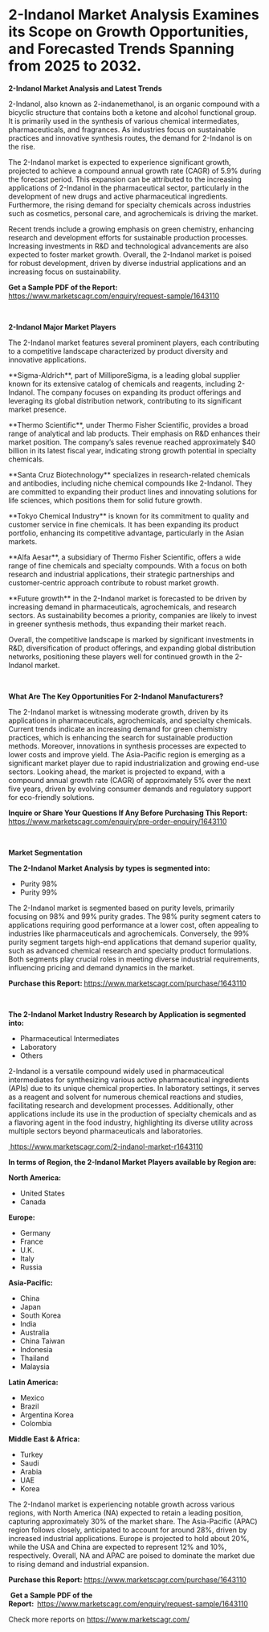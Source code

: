 <p><h1>2-Indanol Market Analysis Examines its Scope on Growth Opportunities, and Forecasted Trends Spanning from 2025 to 2032.</h1></p><p><strong>2-Indanol Market Analysis and Latest Trends</strong></p>
<p><p>2-Indanol, also known as 2-indanemethanol, is an organic compound with a bicyclic structure that contains both a ketone and alcohol functional group. It is primarily used in the synthesis of various chemical intermediates, pharmaceuticals, and fragrances. As industries focus on sustainable practices and innovative synthesis routes, the demand for 2-Indanol is on the rise.</p><p>The 2-Indanol market is expected to experience significant growth, projected to achieve a compound annual growth rate (CAGR) of 5.9% during the forecast period. This expansion can be attributed to the increasing applications of 2-Indanol in the pharmaceutical sector, particularly in the development of new drugs and active pharmaceutical ingredients. Furthermore, the rising demand for specialty chemicals across industries such as cosmetics, personal care, and agrochemicals is driving the market. </p><p>Recent trends include a growing emphasis on green chemistry, enhancing research and development efforts for sustainable production processes. Increasing investments in R&D and technological advancements are also expected to foster market growth. Overall, the 2-Indanol market is poised for robust development, driven by diverse industrial applications and an increasing focus on sustainability.</p></p>
<p><strong>Get a Sample PDF of the Report:&nbsp;</strong> <a href="https://www.marketscagr.com/enquiry/request-sample/1643110?utm_campaign=1848&utm_medium=2&utm_source=Github&utm_content=ia&utm_term=12012025&utm_id=2-indanol">https://www.marketscagr.com/enquiry/request-sample/1643110</a></p>
<p>&nbsp;</p>
<p><strong>2-Indanol Major Market Players</strong></p>
<p><p>The 2-Indanol market features several prominent players, each contributing to a competitive landscape characterized by product diversity and innovative applications.</p><p>**Sigma-Aldrich**, part of MilliporeSigma, is a leading global supplier known for its extensive catalog of chemicals and reagents, including 2-Indanol. The company focuses on expanding its product offerings and leveraging its global distribution network, contributing to its significant market presence.</p><p>**Thermo Scientific**, under Thermo Fisher Scientific, provides a broad range of analytical and lab products. Their emphasis on R&D enhances their market position. The company’s sales revenue reached approximately $40 billion in its latest fiscal year, indicating strong growth potential in specialty chemicals.</p><p>**Santa Cruz Biotechnology** specializes in research-related chemicals and antibodies, including niche chemical compounds like 2-Indanol. They are committed to expanding their product lines and innovating solutions for life sciences, which positions them for solid future growth.</p><p>**Tokyo Chemical Industry** is known for its commitment to quality and customer service in fine chemicals. It has been expanding its product portfolio, enhancing its competitive advantage, particularly in the Asian markets.</p><p>**Alfa Aesar**, a subsidiary of Thermo Fisher Scientific, offers a wide range of fine chemicals and specialty compounds. With a focus on both research and industrial applications, their strategic partnerships and customer-centric approach contribute to robust market growth.</p><p>**Future growth** in the 2-Indanol market is forecasted to be driven by increasing demand in pharmaceuticals, agrochemicals, and research sectors. As sustainability becomes a priority, companies are likely to invest in greener synthesis methods, thus expanding their market reach.</p><p>Overall, the competitive landscape is marked by significant investments in R&D, diversification of product offerings, and expanding global distribution networks, positioning these players well for continued growth in the 2-Indanol market.</p></p>
<p>&nbsp;</p>
<p><strong>What Are The Key Opportunities For 2-Indanol Manufacturers?</strong></p>
<p><p>The 2-Indanol market is witnessing moderate growth, driven by its applications in pharmaceuticals, agrochemicals, and specialty chemicals. Current trends indicate an increasing demand for green chemistry practices, which is enhancing the search for sustainable production methods. Moreover, innovations in synthesis processes are expected to lower costs and improve yield. The Asia-Pacific region is emerging as a significant market player due to rapid industrialization and growing end-use sectors. Looking ahead, the market is projected to expand, with a compound annual growth rate (CAGR) of approximately 5% over the next five years, driven by evolving consumer demands and regulatory support for eco-friendly solutions.</p></p>
<p><strong>Inquire or Share Your Questions If Any Before Purchasing This Report:</strong> <a href="https://www.marketscagr.com/enquiry/pre-order-enquiry/1643110?utm_campaign=1848&utm_medium=2&utm_source=Github&utm_content=ia&utm_term=12012025&utm_id=2-indanol">https://www.marketscagr.com/enquiry/pre-order-enquiry/1643110</a></p>
<p>&nbsp;</p>
<p><strong>Market Segmentation</strong></p>
<p><strong>The 2-Indanol Market Analysis by types is segmented into:</strong></p>
<p><ul><li>Purity 98%</li><li>Purity 99%</li></ul></p>
<p><p>The 2-Indanol market is segmented based on purity levels, primarily focusing on 98% and 99% purity grades. The 98% purity segment caters to applications requiring good performance at a lower cost, often appealing to industries like pharmaceuticals and agrochemicals. Conversely, the 99% purity segment targets high-end applications that demand superior quality, such as advanced chemical research and specialty product formulations. Both segments play crucial roles in meeting diverse industrial requirements, influencing pricing and demand dynamics in the market.</p></p>
<p><strong>Purchase this Report:&nbsp;</strong><a href="https://www.marketscagr.com/purchase/1643110?utm_campaign=1848&utm_medium=2&utm_source=Github&utm_content=ia&utm_term=12012025&utm_id=2-indanol">https://www.marketscagr.com/purchase/1643110</a></p>
<p>&nbsp;</p>
<p><strong>The 2-Indanol Market Industry Research by Application is segmented into:</strong></p>
<p><ul><li>Pharmaceutical Intermediates</li><li>Laboratory</li><li>Others</li></ul></p>
<p><p>2-Indanol is a versatile compound widely used in pharmaceutical intermediates for synthesizing various active pharmaceutical ingredients (APIs) due to its unique chemical properties. In laboratory settings, it serves as a reagent and solvent for numerous chemical reactions and studies, facilitating research and development processes. Additionally, other applications include its use in the production of specialty chemicals and as a flavoring agent in the food industry, highlighting its diverse utility across multiple sectors beyond pharmaceuticals and laboratories.</p></p>
<p><a href="https://www.marketscagr.com/2-indanol-market-r1643110?utm_campaign=1848&utm_medium=2&utm_source=Github&utm_content=ia&utm_term=12012025&utm_id=2-indanol">&nbsp;https://www.marketscagr.com/2-indanol-market-r1643110</a></p>
<p><strong>In terms of Region, the 2-Indanol Market Players available by Region are:</strong></p>
<p>
    <p> <strong> North America: </strong>
        <ul>
            <li>United States</li>
            <li>Canada</li>
        </ul>
        </p> 
    <p> <strong> Europe: </strong>
        <ul>
            <li>Germany</li>
            <li>France</li>
            <li>U.K.</li>
            <li>Italy</li>
            <li>Russia</li>
        </ul>
        </p> 
    <p> <strong> Asia-Pacific: </strong>
        <ul>
            <li>China</li>
            <li>Japan</li>
            <li>South Korea</li>
            <li>India</li>
            <li>Australia</li>
            <li>China Taiwan</li>
            <li>Indonesia</li>
            <li>Thailand</li>
            <li>Malaysia</li>
        </ul>
        </p> 
    <p> <strong> Latin America: </strong>
        <ul>
            <li>Mexico</li>
            <li>Brazil</li>
            <li>Argentina Korea</li>
            <li>Colombia</li>
        </ul>
        </p> 
    <p> <strong> Middle East & Africa: </strong>
        <ul>
            <li>Turkey</li>
            <li>Saudi</li>
            <li>Arabia</li>
            <li>UAE</li>
            <li>Korea</li>
        </ul>
    </p>
    </p>
<p><p>The 2-Indanol market is experiencing notable growth across various regions, with North America (NA) expected to retain a leading position, capturing approximately 30% of the market share. The Asia-Pacific (APAC) region follows closely, anticipated to account for around 28%, driven by increased industrial applications. Europe is projected to hold about 20%, while the USA and China are expected to represent 12% and 10%, respectively. Overall, NA and APAC are poised to dominate the market due to rising demand and industrial expansion.</p></p>
<p><strong>Purchase this Report: </strong><a href="https://www.marketscagr.com/purchase/1643110?utm_campaign=1848&utm_medium=2&utm_source=Github&utm_content=ia&utm_term=12012025&utm_id=2-indanol">https://www.marketscagr.com/purchase/1643110</a></p>
<p>&nbsp;<strong>Get a Sample PDF of the Report:&nbsp;&nbsp;</strong><a href="https://www.marketscagr.com/enquiry/request-sample/1643110?utm_campaign=1848&utm_medium=2&utm_source=Github&utm_content=ia&utm_term=12012025&utm_id=2-indanol">https://www.marketscagr.com/enquiry/request-sample/1643110</a></p>
<p><strong></strong></p>
<p>Check more reports on <a href="https://www.marketscagr.com/?utm_campaign=1848&utm_medium=2&utm_source=Github&utm_content=ia&utm_term=12012025&utm_id=2-indanol">https://www.marketscagr.com/</a></p>